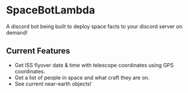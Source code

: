 # SpaceBotLambda
A discord bot being built to deploy space facts to your discord server on demand!  

## Current Features
- Get ISS flyover date & time with telescope coordinates using GPS coordinates.
- Get a list of people in space and what craft they are on.  
- See current near-earth objects!
